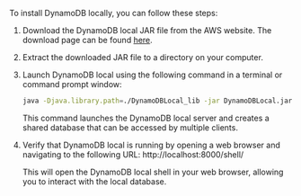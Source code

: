 To install DynamoDB locally, you can follow these steps:

1. Download the DynamoDB local JAR file from the AWS website. The download page can be found [here]( https://docs.aws.amazon.com/amazondynamodb/latest/developerguide/DynamoDBLocal.DownloadingAndRunning.html).
2. Extract the downloaded JAR file to a directory on your computer.
3. Launch DynamoDB local using the following command in a terminal or command prompt window:
    ```bash
    java -Djava.library.path=./DynamoDBLocal_lib -jar DynamoDBLocal.jar -sharedDb
    ```
    This command launches the DynamoDB local server and creates a shared database that can be accessed by multiple clients.
4. Verify that DynamoDB local is running by opening a web browser and navigating to the following URL: http://localhost:8000/shell/

    This will open the DynamoDB local shell in your web browser, allowing you to interact with the local database.